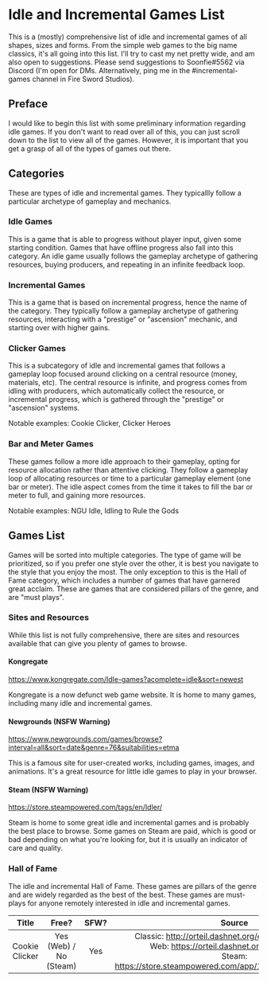 # Idle and Incremental Games List

This is a (mostly) comprehensive list of idle and incremental games of all shapes, sizes and forms. From the simple web games to the big name classics, it's all going into this list. I'll try to cast my net pretty wide, and am also open to suggestions. Please send suggestions to Soonfie#5562 via Discord (I'm open for DMs. Alternatively, ping me in the #incremental-games channel in Fire Sword Studios).

## Preface

I would like to begin this list with some preliminary information regarding idle games. If you don't want to read over all of this, you can just scroll down to the list to view all of the games. However, it is important that you get a grasp of all of the types of games out there.

## Categories

These are types of idle and incremental games. They typicallly follow a particular archetype of gameplay and mechanics.

### Idle Games

This is a game that is able to progress without player input, given some starting condition. Games that have offline progress also fall into this category. An idle game usually follows the gameplay archetype of gathering resources, buying producers, and repeating in an infinite feedback loop.

### Incremental Games

This is a game that is based on incremental progress, hence the name of the category. They typically follow a gameplay archetype of gathering resources, interacting with a "prestige" or "ascension" mechanic, and starting over with higher gains. 

### Clicker Games

This is a subcategory of idle and incremental games that follows a gameplay loop focused around clicking on a central resource (money, materials, etc). The central resource is infinite, and progress comes from idling with producers, which automatically collect the resource, or incremental progress, which is gathered through the "prestige" or "ascension" systems.

Notable examples: Cookie Clicker, Clicker Heroes

### Bar and Meter Games

These games follow a more idle approach to their gameplay, opting for resource allocation rather than attentive clicking. They follow a gameplay loop of allocating resources or time to a particular gameplay element (one bar or meter). The idle aspect comes from the time it takes to fill the bar or meter to full, and gaining more resources.

Notable examples: NGU Idle, Idling to Rule the Gods

## Games List

Games will be sorted into multiple categories. The type of game will be prioritized, so if you prefer one style over the other, it is best you navigate to the style that you enjoy the most. The only exception to this is the Hall of Fame category, which includes a number of games that have garnered great acclaim. These are games that are considered pillars of the genre, and are "must plays".

### Sites and Resources

While this list is not fully comprehensive, there are sites and resources available that can give you plenty of games to browse.

#### Kongregate
https://www.kongregate.com/Idle-games?acomplete=idle&sort=newest

Kongregate is a now defunct web game website. It is home to many games, including many idle and incremental games.

#### Newgrounds (NSFW Warning)
https://www.newgrounds.com/games/browse?interval=all&sort=date&genre=76&suitabilities=etma

This is a famous site for user-created works, including games, images, and animations. It's a great resource for little idle games to play in your browser.

#### Steam (NSFW Warning)
https://store.steampowered.com/tags/en/Idler/

Steam is home to some great idle and incremental games and is probably the best place to browse. Some games on Steam are paid, which is good or bad depending on what you're looking for, but it is usually an indicator of care and quality.

### Hall of Fame

The idle and incremental Hall of Fame. These games are pillars of the genre and are widely regarded as the best of the best. These games are must-plays for anyone remotely interested in idle and incremental games.

| Title | Free? | SFW? | Source |
| :---: | :---: | :--: | :----: |
| Cookie Clicker | Yes (Web) / No (Steam) | Yes | Classic: http://orteil.dashnet.org/experiments/cookie/ <br /> Web: https://orteil.dashnet.org/cookieclicker/ <br /> Steam: https://store.steampowered.com/app/1454400/Cookie_Clicker/ |
